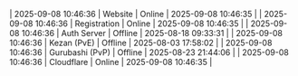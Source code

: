 | 2025-09-08 10:46:36 | Website | Online | 2025-09-08 10:46:35 |
| 2025-09-08 10:46:36 | Registration | Online | 2025-09-08 10:46:35 |
| 2025-09-08 10:46:36 | Auth Server | Offline | 2025-08-18 09:33:31 |
| 2025-09-08 10:46:36 | Kezan (PvE) | Offline | 2025-08-03 17:58:02 |
| 2025-09-08 10:46:36 | Gurubashi (PvP) | Offline | 2025-08-23 21:44:06 |
| 2025-09-08 10:46:36 | Cloudflare | Online | 2025-09-08 10:46:35 |
